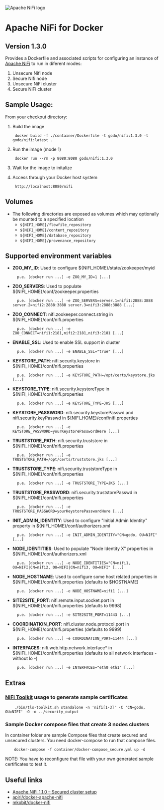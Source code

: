 ![Apache NiFi logo](http://nifi.apache.org/images/niFi-logo-horizontal.png "Apache NiFi")
# Apache NiFi for Docker
## Version 1.3.0

Provides a Dockerfile and associated scripts for configuring an instance of [Apache NiFi](http://nifi.apache.org) to run in diferent modes:
1. Unsecure Nifi node
2. Secure Nifi node
3. Unsecure NiFi cluster
4. Secure NiFi cluster  

## Sample Usage:

From your checkout directory:
		
1. Build the image
        
        docker build -f ./container/Dockerfile -t godo/nifi:1.3.0 -t godo/nifi:latest .
		
2. Run the image (mode 1)

		docker run --rm -p 8080:8080 godo/nifi:1.3.0

3. Wait for the image to initalize
		
4. Access through your Docker host system
 	
		http://localhost:8080/nifi


## Volumes
- The following directories are exposed as volumes which may optionally be mounted to a specified location
	- `${NIFI_HOME}/flowfile_repository`
	- `${NIFI_HOME}/content_repository`
	- `${NIFI_HOME}/database_repository`
	- `${NIFI_HOME}/provenance_repository`

## Supported environment variables
- **ZOO_MY_ID**: Used to configure ${NIFI_HOME}/state/zookeeper/myid

        p.e. [docker run ...] -e ZOO_MY_ID=1 [...]

- **ZOO_SERVERS**: Used to populate ${NIFI_HOME}/conf/zookeeper.properties

        p.e. [docker run ...] -e ZOO_SERVERS=server.1=nifi1:2888:3888 server.2=nifi2:2888:3888 server.3=nifi3:2888:3888 [...]

- **ZOO_CONNECT**: nifi.zookeeper.connect.string in ${NIFI_HOME}/conf/nifi.properties

        p.e. [docker run ...] -e ZOO_CONNECT=nifi1:2181,nifi2:2181,nifi3:2181 [...]

- **ENABLE_SSL**: Used to enable SSL support in cluster

        p.e. [docker run ...] -e ENABLE_SSL="true" [...]

- **KEYSTORE_PATH**: nifi.security.keystore in ${NIFI_HOME}/conf/nifi.properties

        p.e. [docker run ...] -e KEYSTORE_PATH=/opt/certs/keystore.jks [...]

- **KEYSTORE_TYPE**: nifi.security.keystoreType in ${NIFI_HOME}/conf/nifi.properties

        p.e. [docker run ...] -e KEYSTORE_TYPE=JKS [...]

- **KEYSTORE_PASSWORD**: nifi.security.keystorePasswd and nifi.security.keyPasswd in ${NIFI_HOME}/conf/nifi.properties

        p.e. [docker run ...] -e KEYSTORE_PASSWORD=yourKeystorePasswordHere [...]

- **TRUSTSTORE_PATH**: nifi.security.truststore in ${NIFI_HOME}/conf/nifi.properties

        p.e. [docker run ...] -e TRUSTSTORE_PATH=/opt/certs/truststore.jks [...]

- **TRUSTSTORE_TYPE**: nifi.security.truststoreType in ${NIFI_HOME}/conf/nifi.properties

        p.e. [docker run ...] -e TRUSTSTORE_TYPE=JKS [...]

- **TRUSTSTORE_PASSWORD**: nifi.security.truststorePasswd in ${NIFI_HOME}/conf/nifi.properties

        p.e. [docker run ...] -e TRUSTSTORE_PASSWORD=yourKeystorePasswordHere [...]

- **INIT_ADMIN_IDENTITY**: Used to configure "Initial Admin Identity" property in ${NIFI_HOME}/conf/authorizers.xml

        p.e. [docker run ...] -e INIT_ADMIN_IDENTITY="CN=godo, OU=NIFI" [...]

- **NODE_IDENTITIES**: Used to populate "Node Identity X" properties in ${NIFI_HOME}/conf/authorizers.xml

        p.e. [docker run ...] -e NODE_IDENTITIES="CN=nifi1, OU=NIFI|CN=nifi2, OU=NIFI|CN=nifi3, OU=NIFI" [...]

- **NODE_HOSTNAME**: Used to configure some host related properties in ${NIFI_HOME}/conf/nifi.properties (defaults to $HOSTNAME)

        p.e. [docker run ...] -e NODE_HOSTNAME=nifi1 [...]

- **SITE2SITE_PORT**: nifi.remote.input.socket.port in ${NIFI_HOME}/conf/nifi.properties (defaults to 9998)

        p.e. [docker run ...] -e SITE2SITE_PORT=11443 [...]

- **COORDINATION_PORT**: nifi.cluster.node.protocol.port in ${NIFI_HOME}/conf/nifi.properties (defaults to 9999)

        p.e. [docker run ...] -e COORDINATION_PORT=11444 [...]

- **INTERFACES**: nifi.web.http.network.interface* in ${NIFI_HOME}/conf/nifi.properties (defaults to all network interfaces - without lo -)

        p.e. [docker run ...] -e INTERFACES="eth0 eth1" [...]

## Extras

### [NiFi Toolkit](https://nifi.apache.org/download.html) usage to generate sample certificates

        ./bin/tls-toolkit.sh standalone -n 'nifi[1-3]' -C 'CN=godo, OU=NIFI' -O -o ../security_output

### Sample Docker compose files that create 3 nodes clusters

In container folder are sample Compose files that create secured and unsecured clusters. You need docker-compose to run that compose files.

        docker-compose -f container/docker-compose_secure.yml up -d

NOTE: You have to reconfigure that file with your own generated sample certificates to test it.

## Useful links

* [Apache NiFi 1.1.0 – Secured cluster setup](https://pierrevillard.com/tag/tls-toolkit/)
* [apiri/docker-apache-nifi](https://github.com/apiri/dockerfile-apache-nifi)
* [mkobit/docker-nifi](https://github.com/mkobit/docker-nifi)